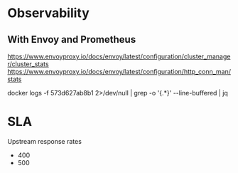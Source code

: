 # Observability
## With Envoy and Prometheus

https://www.envoyproxy.io/docs/envoy/latest/configuration/cluster_manager/cluster_stats
https://www.envoyproxy.io/docs/envoy/latest/configuration/http_conn_man/stats

docker logs -f 573d627ab8b1 2>/dev/null | grep -o '{.*}' --line-buffered | jq

# SLA

Upstream response rates
  - 400
  - 500